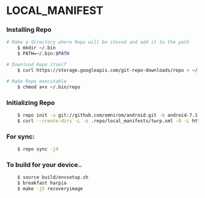 LOCAL_MANIFEST
========================

### Installing Repo ###
```bash
# Make a directory where Repo will be stored and add it to the path
    $ mkdir ~/.bin
    $ PATH=~/.bin:$PATH

# Download Repo itself
    $ curl https://storage.googleapis.com/git-repo-downloads/repo > ~/.bin/repo

# Make Repo executable
    $ chmod a+x ~/.bin/repo
```

### Initializing Repo ###
```bash
    $ repo init -u git://github.com/omnirom/android.git -b android-7.1
    $ curl --create-dirs -L -o .repo/local_manifests/twrp.xml -O -L https://raw.githubusercontent.com/TWRP-HARPIA/local_manifest/twrp/twrp.xml
```
### For sync: ###
```bash
    $ repo sync -j4
```
### To build for your device.. ###
```bash
    $ source build/envsetup.sh
    $ breakfast harpia
    $ make -j5 recoveryimage
```


